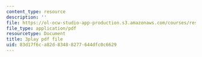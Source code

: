 ```yaml
---
content_type: resource
description: ''
file: https://ol-ocw-studio-app-production.s3.amazonaws.com/courses/res-18-006-calculus-revisited-single-variable-calculus-fall-2010/83d17f6ca82d83488277644dfc0c6629_jUkuRYDU4jA.pdf
file_type: application/pdf
resourcetype: Document
title: 3play pdf file
uid: 83d17f6c-a82d-8348-8277-644dfc0c6629
---
```

